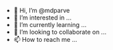 - 👋 Hi, I’m @mdparve
- 👀 I’m interested in ...
- 🌱 I’m currently learning ...
- 💞️ I’m looking to collaborate on ...
- 📫 How to reach me ...

<!---
mdparve/mdparve is a ✨ special ✨ repository because its `README.md` (this file) appears on your GitHub profile.
You can click the Preview link to take a look at your changes.
--->
